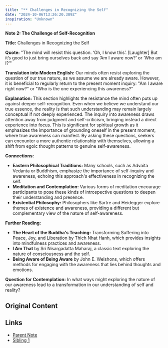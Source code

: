 ```yaml
---
title: "** Challenges in Recognizing the Self"
date: "2024-10-06T13:26:20.389Z"
inspiration: "Unknown"
---
```


**Note 2: The Challenge of Self-Recognition**

**Title:** Challenges in Recognizing the Self

**Quote:** "The mind will resist this question. ‘Oh, I know this’. [Laughter] But it’s good to just bring ourselves back and say ‘Am I aware now?’ or ‘Who am I?’"

**Translation into Modern English:** Our minds often resist exploring the question of our true nature, as we assume we are already aware. However, it is beneficial to regularly return to the present moment inquiry: "Am I aware right now?" or "Who is the one experiencing this awareness?"

**Explanation:** This section highlights the resistance the mind often puts up against deeper self-recognition. Even when we believe we understand our true essence, the reality is that such understanding may remain largely conceptual if not deeply experienced. The inquiry into awareness draws attention away from judgment and self-criticism, bringing instead a direct experience into focus. This is significant for spiritual growth as it emphasizes the importance of grounding oneself in the present moment, where true awareness can manifest. By asking these questions, seekers can encounter a more authentic relationship with themselves, allowing a shift from egoic thought patterns to genuine self-awareness.

**Connections:**
- **Eastern Philosophical Traditions:** Many schools, such as Advaita Vedanta or Buddhism, emphasize the importance of self-inquiry and awareness, echoing this approach's effectiveness in recognizing the self.
- **Meditation and Contemplation:** Various forms of meditation encourage participants to pose these kinds of introspective questions to deepen their understanding and presence.
- **Existential Philosophy:** Philosophers like Sartre and Heidegger explore themes of existence and awareness, providing a different but complementary view of the nature of self-awareness.

**Further Reading:** 
- **The Heart of the Buddha's Teaching:** Transforming Suffering into Peace, Joy, and Liberation by Thich Nhat Hanh, which provides insights into mindfulness practices and awareness.
- **I Am That** by Sri Nisargadatta Maharaj, a classic text exploring the nature of consciousness and the self.
- **Being Aware of Being Aware** by John E. Welshons, which offers methods for engaging with the awareness that lies behind thoughts and emotions.

**Question for Contemplation:** In what ways might exploring the nature of our awareness lead to a transformation in our understanding of self and reality?



## Original Content



## Links

- [Parent Note](/parent-note.md)
- [Sibling 1](/zettel1.md)
